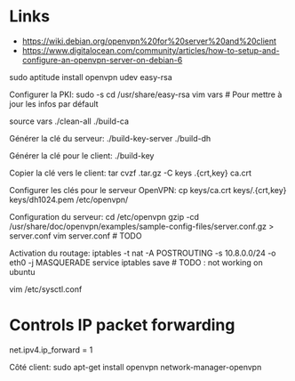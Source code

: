 
# Links

* https://wiki.debian.org/openvpn%20for%20server%20and%20client
* https://www.digitalocean.com/community/articles/how-to-setup-and-configure-an-openvpn-server-on-debian-6

sudo aptitude install openvpn udev easy-rsa

Configurer la PKI:
sudo -s
cd /usr/share/easy-rsa
vim vars # Pour mettre à jour les infos par défault

source vars
./clean-all
./build-ca

Générer la clé du serveur:
./build-key-server <servername>
./build-dh

Générer la clé pour le client:
./build-key <clientname>

Copier la clé vers le client:
tar cvzf <clientname>.tar.gz -C keys <clientname>.{crt,key} ca.crt

Configurer les clés pour le serveur OpenVPN:
cp keys/ca.crt keys/<servername>.{crt,key} keys/dh1024.pem /etc/openvpn/

Configuration du serveur:
cd /etc/openvpn
gzip -cd /usr/share/doc/openvpn/examples/sample-config-files/server.conf.gz  > server.conf
vim server.conf # TODO

Activation du routage:
iptables -t nat -A POSTROUTING -s 10.8.0.0/24 -o eth0 -j MASQUERADE
service iptables save # TODO : not working on ubuntu

vim /etc/sysctl.conf
# Controls IP packet forwarding
net.ipv4.ip_forward = 1


Côté client:
sudo apt-get install openvpn network-manager-openvpn

